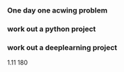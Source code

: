 ### One day one  acwing problem 
### work out a python project
### work out a deeplearning project
1.11 180
